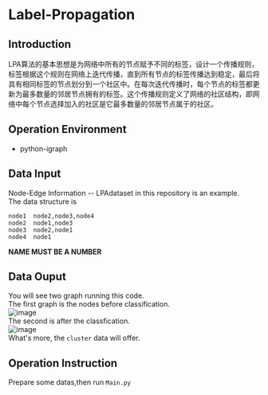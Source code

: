 # Label-Propagation
## Introduction
  LPA算法的基本思想是为网络中所有的节点赋予不同的标签，设计一个传播规则，标签根据这个规则在网络上迭代传播，直到所有节点的标签传播达到稳定，最后将具有相同标签的节点划分到一个社区中。在每次迭代传播时，每个节点的标签都更新为最多数量的邻居节点拥有的标签。这个传播规则定义了网络的社区结构，即网络中每个节点选择加入的社区是它最多数量的邻居节点属于的社区。
## Operation Environment
- python-igraph
## Data Input
 Node-Edge Information -- LPAdataset in this repository is an example. <br>
 The data structure is
 ```
 node1  node2,node3,node4
 node2  node1,node3
 node3  node2,node1
 node4  node1
 ```
 **NAME MUST BE A NUMBER**
 ## Data Ouput
 You will see two graph running this code.<br>
 The first graph is the nodes before classification.<br>
 ![image](https://github.com/TerenceLiu2/Label-Propagation-LPA-/blob/master/Img/igraphgTX0Pl.png)<br>
 The second is after the classfication.<br>
 ![image](https://github.com/TerenceLiu2/Label-Propagation-LPA-/blob/master/Img/igraphrHV9mk.png)<br>
 What's more, the `cluster` data will offer.
 ## Operation Instruction
 Prepare some datas,then run `Main.py`
